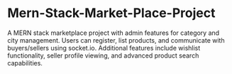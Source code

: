 # Mern-Stack-Market-Place-Project
 A MERN stack marketplace project with admin features for category and city management. Users can register, list products, and communicate with buyers/sellers using socket.io. Additional features include wishlist functionality, seller profile viewing, and advanced product search capabilities.
